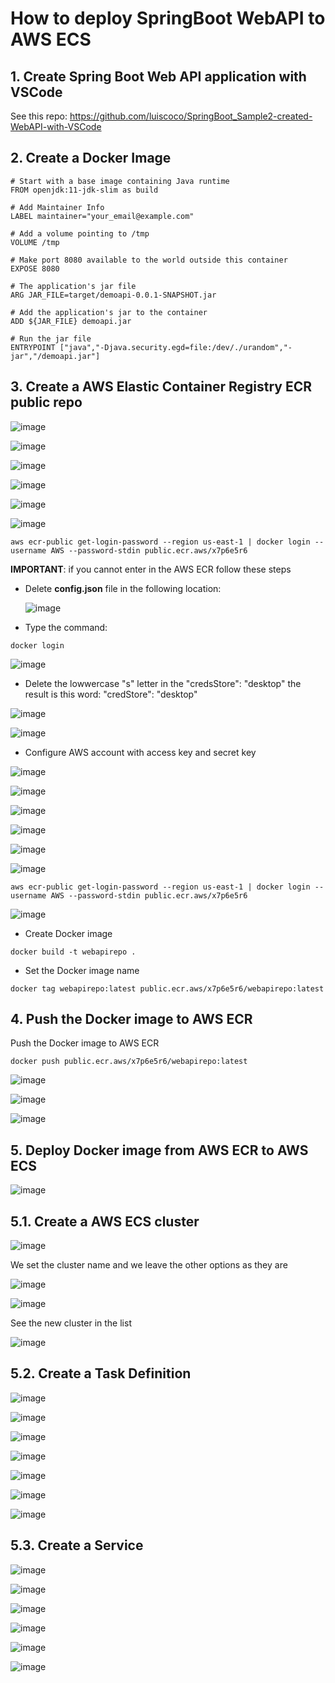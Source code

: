 # How to deploy SpringBoot WebAPI to AWS ECS

## 1. Create Spring Boot Web API application with VSCode

See this repo: https://github.com/luiscoco/SpringBoot_Sample2-created-WebAPI-with-VSCode

## 2. Create a Docker Image 

```
# Start with a base image containing Java runtime
FROM openjdk:11-jdk-slim as build

# Add Maintainer Info
LABEL maintainer="your_email@example.com"

# Add a volume pointing to /tmp
VOLUME /tmp

# Make port 8080 available to the world outside this container
EXPOSE 8080

# The application's jar file
ARG JAR_FILE=target/demoapi-0.0.1-SNAPSHOT.jar

# Add the application's jar to the container
ADD ${JAR_FILE} demoapi.jar

# Run the jar file
ENTRYPOINT ["java","-Djava.security.egd=file:/dev/./urandom","-jar","/demoapi.jar"]
```

## 3. Create a AWS Elastic Container Registry ECR public repo

![image](https://github.com/luiscoco/SpringBoot_Sample8-deploy-WebAPI-to-AWS_ECS/assets/32194879/4f686ab5-6f9f-45e0-8aec-a7ac8c3eb187)

![image](https://github.com/luiscoco/SpringBoot_Sample8-deploy-WebAPI-to-AWS_ECS/assets/32194879/1c013312-96c3-452e-9905-7488aa5ebe3a)

![image](https://github.com/luiscoco/SpringBoot_Sample8-deploy-WebAPI-to-AWS_ECS/assets/32194879/88c80691-099b-4736-901a-d142d1859e1d)

![image](https://github.com/luiscoco/SpringBoot_Sample8-deploy-WebAPI-to-AWS_ECS/assets/32194879/1ba6438b-e910-4214-8543-bf88efdf730c)

![image](https://github.com/luiscoco/SpringBoot_Sample8-deploy-WebAPI-to-AWS_ECS/assets/32194879/7fbf63ba-1957-4358-82ff-90a9767c2eb7)

![image](https://github.com/luiscoco/SpringBoot_Sample8-deploy-WebAPI-to-AWS_ECS/assets/32194879/36e8c7a9-86ec-4cc0-a82b-e0df750a9b42)

```
aws ecr-public get-login-password --region us-east-1 | docker login --username AWS --password-stdin public.ecr.aws/x7p6e5r6
```

**IMPORTANT**: if you cannot enter in the AWS ECR follow these steps

- Delete **config.json** file in the following location:

  ![image](https://github.com/luiscoco/SpringBoot_Sample8-deploy-WebAPI-to-AWS_ECS/assets/32194879/5d936873-cb7f-4391-94d3-73f2c29de864)

- Type the command:

```
docker login
```

![image](https://github.com/luiscoco/SpringBoot_Sample8-deploy-WebAPI-to-AWS_ECS/assets/32194879/b0006793-cbd6-4290-b92c-74fe5ba1065e)

- Delete the lowwercase "s" letter in the "credsStore": "desktop" the result is this word:  "credStore": "desktop"

![image](https://github.com/luiscoco/SpringBoot_Sample8-deploy-WebAPI-to-AWS_ECS/assets/32194879/9cc807e3-94dc-40c9-92d1-194bfd288a1c)

![image](https://github.com/luiscoco/SpringBoot_Sample8-deploy-WebAPI-to-AWS_ECS/assets/32194879/9204df56-7122-492d-a6b7-36f776c85b05)

- Configure AWS account with access key and secret key

![image](https://github.com/luiscoco/SpringBoot_Sample8-deploy-WebAPI-to-AWS_ECS/assets/32194879/35647989-b216-4874-b676-7ddb9c1ad75f)

![image](https://github.com/luiscoco/SpringBoot_Sample8-deploy-WebAPI-to-AWS_ECS/assets/32194879/eb6013e4-19e3-4e96-a291-9490ed96e383)

![image](https://github.com/luiscoco/SpringBoot_Sample8-deploy-WebAPI-to-AWS_ECS/assets/32194879/9d6fd152-1dda-4737-aa81-9d6b4d9e011f)

![image](https://github.com/luiscoco/SpringBoot_Sample8-deploy-WebAPI-to-AWS_ECS/assets/32194879/6a403ad2-8b0f-4523-90a4-99a63b0a9590)

![image](https://github.com/luiscoco/SpringBoot_Sample8-deploy-WebAPI-to-AWS_ECS/assets/32194879/9c559b92-d8c8-4bab-b7c5-eccbcc5f3466)

![image](https://github.com/luiscoco/SpringBoot_Sample8-deploy-WebAPI-to-AWS_ECS/assets/32194879/7838b037-2975-4604-9719-77d59e172dbf)

```
aws ecr-public get-login-password --region us-east-1 | docker login --username AWS --password-stdin public.ecr.aws/x7p6e5r6
```

![image](https://github.com/luiscoco/SpringBoot_Sample8-deploy-WebAPI-to-AWS_ECS/assets/32194879/236a141b-6e4a-45a1-8234-4cd4ca094d44)

- Create Docker image

```
docker build -t webapirepo .
```

- Set the Docker image name

```
docker tag webapirepo:latest public.ecr.aws/x7p6e5r6/webapirepo:latest
```

## 4. Push the Docker image to AWS ECR

Push the Docker image to AWS ECR

```
docker push public.ecr.aws/x7p6e5r6/webapirepo:latest
```

![image](https://github.com/luiscoco/SpringBoot_Sample8-deploy-WebAPI-to-AWS_ECS/assets/32194879/a4b7081e-10a1-493a-adbc-54e65fe4f101)

![image](https://github.com/luiscoco/SpringBoot_Sample8-deploy-WebAPI-to-AWS_ECS/assets/32194879/cf6fa17a-0a99-4466-b686-02f153f09763)

![image](https://github.com/luiscoco/SpringBoot_Sample8-deploy-WebAPI-to-AWS_ECS/assets/32194879/760a0d23-8419-4480-b99e-84bed806b976)

## 5. Deploy Docker image from AWS ECR to AWS ECS

![image](https://github.com/luiscoco/SpringBoot_Sample8-deploy-WebAPI-to-AWS_ECS/assets/32194879/a05905db-bda1-402c-89ef-3137ddc1809a)

## 5.1. Create a AWS ECS cluster

![image](https://github.com/luiscoco/SpringBoot_Sample8-deploy-WebAPI-to-AWS_ECS/assets/32194879/acb0442d-cbf2-4dd4-8de8-6a937e37cbbe)

We set the cluster name and we leave the other options as they are

![image](https://github.com/luiscoco/SpringBoot_Sample8-deploy-WebAPI-to-AWS_ECS/assets/32194879/955d1d31-0433-497f-9017-4a79da12ad65)

![image](https://github.com/luiscoco/SpringBoot_Sample8-deploy-WebAPI-to-AWS_ECS/assets/32194879/567b7b31-eb55-46dd-8eef-00dd6c72e5de)

See the new cluster in the list

![image](https://github.com/luiscoco/SpringBoot_Sample8-deploy-WebAPI-to-AWS_ECS/assets/32194879/239a1cb7-8756-47eb-86c3-868edb2e346d)

## 5.2. Create a Task Definition

![image](https://github.com/luiscoco/SpringBoot_Sample8-deploy-WebAPI-to-AWS_ECS/assets/32194879/d47edef6-e863-437a-982b-5f31a41341df)

![image](https://github.com/luiscoco/SpringBoot_Sample8-deploy-WebAPI-to-AWS_ECS/assets/32194879/d7fdce8d-ba42-43e2-8c3c-288e5ac41052)

![image](https://github.com/luiscoco/SpringBoot_Sample8-deploy-WebAPI-to-AWS_ECS/assets/32194879/e46fa7c4-3166-4cef-a52a-32955d62dde8)

![image](https://github.com/luiscoco/SpringBoot_Sample8-deploy-WebAPI-to-AWS_ECS/assets/32194879/843f7676-13cb-4825-8f2b-3f7999f26491)

![image](https://github.com/luiscoco/SpringBoot_Sample8-deploy-WebAPI-to-AWS_ECS/assets/32194879/c651f156-8961-413e-afe9-50ac34a38574)

![image](https://github.com/luiscoco/SpringBoot_Sample8-deploy-WebAPI-to-AWS_ECS/assets/32194879/77dcbfa3-e5a7-4bc5-aee9-4057b18b5478)

![image](https://github.com/luiscoco/SpringBoot_Sample8-deploy-WebAPI-to-AWS_ECS/assets/32194879/efe1d0b2-ae74-43be-9b46-4f1bde8d3de5)

## 5.3. Create a Service

![image](https://github.com/luiscoco/SpringBoot_Sample8-deploy-WebAPI-to-AWS_ECS/assets/32194879/b0dcff27-7eb5-4ecf-ae72-332ea3c3ef40)

![image](https://github.com/luiscoco/SpringBoot_Sample8-deploy-WebAPI-to-AWS_ECS/assets/32194879/f18ec850-7332-405c-b6ce-df0f8e28b51a)

![image](https://github.com/luiscoco/SpringBoot_Sample8-deploy-WebAPI-to-AWS_ECS/assets/32194879/b7252a62-8b30-4ad8-9524-ada5c3196eb0)

![image](https://github.com/luiscoco/SpringBoot_Sample8-deploy-WebAPI-to-AWS_ECS/assets/32194879/e9d6b9e4-e1cf-4786-99ac-cf1ae1043746)

![image](https://github.com/luiscoco/SpringBoot_Sample8-deploy-WebAPI-to-AWS_ECS/assets/32194879/93a29431-5d87-4522-8093-408a92a930b9)

![image](https://github.com/luiscoco/SpringBoot_Sample8-deploy-WebAPI-to-AWS_ECS/assets/32194879/80a56e69-2a3a-4f63-a62b-b323fe5c3450)



